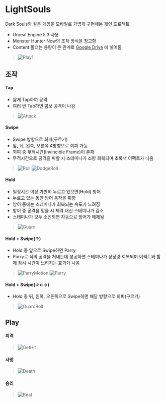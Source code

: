 # LightSouls
 
Dark Souls와 같은 게임을 모바일로 가볍게 구현해본 개인 프로젝트
- Unreal Engine 5.3 사용
- Monster Hunter Now의 조작 방식을 참고함
- Content 폴더는 용량이 큰 관계로 [Google Drive](https://drive.google.com/drive/folders/1rMUDmde-9eoxWlae9M3JYoGqXxvTRgR8?usp=drive_link) 에 넣어둠
> ![Play1](https://github.com/dalmuri/LightSouls/assets/132140216/36f25bc1-6d6b-4eff-8758-b62340d51ee2)

## 조작
#### Tap
- 짧게 Tap하여 공격
- 여러 번 Tab하면 콤보 공격이 나감
> ![Attack](https://github.com/dalmuri/LightSouls/assets/132140216/218c1747-0443-463a-8343-b75ac98744af)

#### Swipe
- Swipe 방향으로 회피(구르기)
- 앞, 뒤, 왼쪽, 오른쪽 4방향으로 회피 가능
- 회피 중 무적시간(Invincible Frame)이 존재
- 무적시간으로 공격을 피할 시 스테미나가 소량 회복되며 초록색 이펙트가 나옴
> ![Roll](https://github.com/dalmuri/LightSouls/assets/132140216/6bdfb9b0-e3f7-4fff-b2aa-80c92d3b0c52)
> ![DodgeRoll](https://github.com/dalmuri/LightSouls/assets/132140216/ebe61ae6-ae39-498f-9007-0b9f00903278)

#### Hold
- 일정시간 이상 가만히 누르고 있으면(Hold) 방어
- 누르고 있는 동안 방어 동작을 취함
- 방어 중에는 스테미나가 회복되는 속도가 느려짐
- 방어 중 공격을 맞을 시 체력 대신 스테미나가 감소
- 스테미나가 모두 소진되면 자동으로 방어가 해제됨
> ![Guard](https://github.com/dalmuri/LightSouls/assets/132140216/b61f907e-2727-470f-9e20-397c1ce24d1e)

#### Hold + Swipe(↑)
- Hold 중 앞으로 Swipe하면 Parry
- Parry로 적의 공격을 쳐내는데 성공하면 스테미나가 상당량 회복되며 이펙트와 함께 잠시 시간이 느려지는 효과가 나옴
> ![ParryMotion](https://github.com/dalmuri/LightSouls/assets/132140216/0551807b-51e4-4eb9-b2dd-48ded1cd7810)
> ![Parry](https://github.com/dalmuri/LightSouls/assets/132140216/d1c10af3-e86c-4867-a829-94db20ce3e6c)

#### Hold + Swipe(↓←→)
- Hold 중 뒤, 왼쪽, 오른쪽으로 Swipe하면 해당 방향으로 회피(구르기)
> ![GuardRoll](https://github.com/dalmuri/LightSouls/assets/132140216/1f593fc6-ecc1-435e-99a2-7ff7a9fcc75b)

## Play
#### 피격
> ![GetHit](https://github.com/dalmuri/LightSouls/assets/132140216/ca1f08b0-211b-4b34-a16f-a560ff0dbaf4)

#### 사망
> ![Death](https://github.com/dalmuri/LightSouls/assets/132140216/3842f3a1-3b4f-4bc7-b6b6-4556f3526c67)

#### 승리
> ![Beat](https://github.com/dalmuri/LightSouls/assets/132140216/40747cab-7de0-4680-a6e1-ac06ba73d913)

